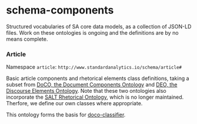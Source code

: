 schema-components
=================

Structured vocabularies of SA core data models, as a collection of JSON-LD files. Work on these ontologies is ongoing and the definitions are by no means complete.

### Article

Namespace `article`: `http://www.standardanalytics.io/schema/article#`

Basic article components and rhetorical elements class definitions, taking a subset from [DoCO, the Document Components Ontology](http://purl.org/spar/doco) and [DEO, the Discourse Elements Ontology](http://purl.org/spar/deo). Note that these two ontologies also incorporate the [SALT Rhetorical Ontology](http://salt.semanticauthoring.org/ontologies/sro.rdfs), which is no longer maintained. Therfore, we define our own classes where appropriate.

This ontology forms the basis for [doco-classifier](https://github.com/standard-analytics/doco-classifier).